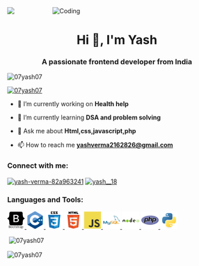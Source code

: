 
<img align="right" alt="Coding" width="400" src="https://media.tenor.com/rePDfDWO3XoAAAAd/hacking.gif">

<img src="file:///C:/Users/Dell/OneDrive/Pictures/Screenshots/Screenshot%202023-08-24%20183923.png">
<h1 align="center">Hi 👋, I'm Yash</h1>
<h3 align="center">A passionate frontend developer from India</h3>
<p align="left"> <img src="https://komarev.com/ghpvc/?username=07yash07&label=Profile%20views&color=0e75b6&style=flat" alt="07yash07" /> </p>

<p align="left"> <a href="https://github.com/ryo-ma/github-profile-trophy"><img src="https://github-profile-trophy.vercel.app/?username=07yash07" alt="07yash07" /></a> </p>

- 🔭 I’m currently working on **Health help**

- 🌱 I’m currently learning **DSA and problem solving**

- 💬 Ask me about **Html,css,javascript,php**

- 📫 How to reach me **yashverma2162826@gmail.com**

<h3 align="left">Connect with me:</h3>
<p align="left">
<a href="https://linkedin.com/in/yash-verma-82a963241" target="blank"><img align="center" src="https://raw.githubusercontent.com/rahuldkjain/github-profile-readme-generator/master/src/images/icons/Social/linked-in-alt.svg" alt="yash-verma-82a963241" height="30" width="40" /></a>
<a href="https://www.leetcode.com/yash__18" target="blank"><img align="center" src="https://raw.githubusercontent.com/rahuldkjain/github-profile-readme-generator/master/src/images/icons/Social/leet-code.svg" alt="yash__18" height="30" width="40" /></a>
</p>

<h3 align="left">Languages and Tools:</h3>
<p align="left"> <a href="https://getbootstrap.com" target="_blank" rel="noreferrer"> <img src="https://raw.githubusercontent.com/devicons/devicon/master/icons/bootstrap/bootstrap-plain-wordmark.svg" alt="bootstrap" width="40" height="40"/> </a> <a href="https://www.w3schools.com/cpp/" target="_blank" rel="noreferrer"> <img src="https://raw.githubusercontent.com/devicons/devicon/master/icons/cplusplus/cplusplus-original.svg" alt="cplusplus" width="40" height="40"/> </a> <a href="https://www.w3schools.com/css/" target="_blank" rel="noreferrer"> <img src="https://raw.githubusercontent.com/devicons/devicon/master/icons/css3/css3-original-wordmark.svg" alt="css3" width="40" height="40"/> </a> <a href="https://www.w3.org/html/" target="_blank" rel="noreferrer"> <img src="https://raw.githubusercontent.com/devicons/devicon/master/icons/html5/html5-original-wordmark.svg" alt="html5" width="40" height="40"/> </a> <a href="https://developer.mozilla.org/en-US/docs/Web/JavaScript" target="_blank" rel="noreferrer"> <img src="https://raw.githubusercontent.com/devicons/devicon/master/icons/javascript/javascript-original.svg" alt="javascript" width="40" height="40"/> </a> <a href="https://www.mysql.com/" target="_blank" rel="noreferrer"> <img src="https://raw.githubusercontent.com/devicons/devicon/master/icons/mysql/mysql-original-wordmark.svg" alt="mysql" width="40" height="40"/> </a> <a href="https://nodejs.org" target="_blank" rel="noreferrer"> <img src="https://raw.githubusercontent.com/devicons/devicon/master/icons/nodejs/nodejs-original-wordmark.svg" alt="nodejs" width="40" height="40"/> </a> <a href="https://www.php.net" target="_blank" rel="noreferrer"> <img src="https://raw.githubusercontent.com/devicons/devicon/master/icons/php/php-original.svg" alt="php" width="40" height="40"/> </a> <a href="https://www.python.org" target="_blank" rel="noreferrer"> <img src="https://raw.githubusercontent.com/devicons/devicon/master/icons/python/python-original.svg" alt="python" width="40" height="40"/> </a> </p>

<p>&nbsp;<img align="center" src="https://github-readme-stats.vercel.app/api?username=07yash07&show_icons=true&locale=en" alt="07yash07" /></p>

<p><img align="center" src="https://github-readme-streak-stats.herokuapp.com/?user=07yash07&" alt="07yash07" /></p>
